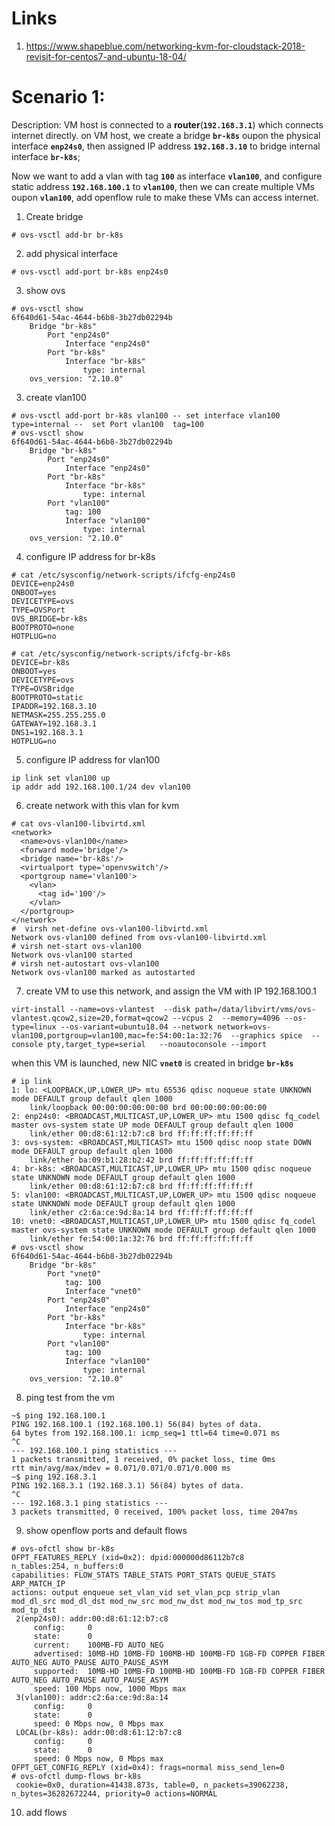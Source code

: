 
# Links
1. https://www.shapeblue.com/networking-kvm-for-cloudstack-2018-revisit-for-centos7-and-ubuntu-18-04/



# Scenario 1:  
Description:
  VM host is connected to a **router**(**`192.168.3.1`**) which connects internet directly. on VM host, we create a bridge **`br-k8s`** oupon the physical interface **`enp24s0`**, then assigned IP address **`192.168.3.10`** to bridge internal interface **`br-k8s`**;

  Now we want to add a vlan with tag **`100`** as interface **`vlan100`**, and configure static address **`192.168.100.1`** to **`vlan100`**, then we can create multiple VMs oupon **`vlan100`**, add openflow rule to make these VMs can access internet.


1. Create bridge 
```shell
# ovs-vsctl add-br br-k8s
```

2. add physical interface
```shell
# ovs-vsctl add-port br-k8s enp24s0
```

3. show ovs
```shell
# ovs-vsctl show 
6f640d61-54ac-4644-b6b8-3b27db02294b
    Bridge "br-k8s"
        Port "enp24s0"
            Interface "enp24s0"
        Port "br-k8s"
            Interface "br-k8s"
                type: internal
    ovs_version: "2.10.0"
```

3. create vlan100
```shell
# ovs-vsctl add-port br-k8s vlan100 -- set interface vlan100 type=internal --  set Port vlan100  tag=100
# ovs-vsctl show 
6f640d61-54ac-4644-b6b8-3b27db02294b
    Bridge "br-k8s"
        Port "enp24s0"
            Interface "enp24s0"
        Port "br-k8s"
            Interface "br-k8s"
                type: internal
        Port "vlan100"
            tag: 100
            Interface "vlan100"
                type: internal
    ovs_version: "2.10.0"
```

4. configure IP address for br-k8s
```shell
# cat /etc/sysconfig/network-scripts/ifcfg-enp24s0 
DEVICE=enp24s0
ONBOOT=yes
DEVICETYPE=ovs
TYPE=OVSPort
OVS_BRIDGE=br-k8s
BOOTPROTO=none
HOTPLUG=no

# cat /etc/sysconfig/network-scripts/ifcfg-br-k8s 
DEVICE=br-k8s
ONBOOT=yes 
DEVICETYPE=ovs
TYPE=OVSBridge
BOOTPROTO=static
IPADDR=192.168.3.10
NETMASK=255.255.255.0 
GATEWAY=192.168.3.1
DNS1=192.168.3.1
HOTPLUG=no
```

5. configure IP address for vlan100
```
ip link set vlan100 up
ip addr add 192.168.100.1/24 dev vlan100
```
6. create network with this vlan for kvm 
```shell
# cat ovs-vlan100-libvirtd.xml
<network>
  <name>ovs-vlan100</name>
  <forward mode='bridge'/>
  <bridge name='br-k8s'/>
  <virtualport type='openvswitch'/>
  <portgroup name='vlan100'>
    <vlan>
      <tag id='100'/>
    </vlan>
  </portgroup>
</network>
#  virsh net-define ovs-vlan100-libvirtd.xml
Network ovs-vlan100 defined from ovs-vlan100-libvirtd.xml
# virsh net-start ovs-vlan100
Network ovs-vlan100 started
# virsh net-autostart ovs-vlan100
Network ovs-vlan100 marked as autostarted
```
7. create VM to use this network, and assign the VM with IP 192.168.100.1
```shell
virt-install --name=ovs-vlantest  --disk path=/data/libvirt/vms/ovs-vlantest.qcow2,size=20,format=qcow2 --vcpus 2  --memory=4096 --os-type=linux --os-variant=ubuntu18.04 --network network=ovs-vlan100,portgroup=vlan100,mac=fe:54:00:1a:32:76  --graphics spice  --console pty,target_type=serial   --noautoconsole --import
```
when this VM is launched, new NIC **`vnet0`** is created in bridge **`br-k8s`**

``` 
# ip link 
1: lo: <LOOPBACK,UP,LOWER_UP> mtu 65536 qdisc noqueue state UNKNOWN mode DEFAULT group default qlen 1000
    link/loopback 00:00:00:00:00:00 brd 00:00:00:00:00:00
2: enp24s0: <BROADCAST,MULTICAST,UP,LOWER_UP> mtu 1500 qdisc fq_codel master ovs-system state UP mode DEFAULT group default qlen 1000
    link/ether 00:d8:61:12:b7:c8 brd ff:ff:ff:ff:ff:ff
3: ovs-system: <BROADCAST,MULTICAST> mtu 1500 qdisc noop state DOWN mode DEFAULT group default qlen 1000
    link/ether ba:09:b1:28:b2:42 brd ff:ff:ff:ff:ff:ff
4: br-k8s: <BROADCAST,MULTICAST,UP,LOWER_UP> mtu 1500 qdisc noqueue state UNKNOWN mode DEFAULT group default qlen 1000
    link/ether 00:d8:61:12:b7:c8 brd ff:ff:ff:ff:ff:ff
5: vlan100: <BROADCAST,MULTICAST,UP,LOWER_UP> mtu 1500 qdisc noqueue state UNKNOWN mode DEFAULT group default qlen 1000
    link/ether c2:6a:ce:9d:8a:14 brd ff:ff:ff:ff:ff:ff
10: vnet0: <BROADCAST,MULTICAST,UP,LOWER_UP> mtu 1500 qdisc fq_codel master ovs-system state UNKNOWN mode DEFAULT group default qlen 1000
    link/ether fe:54:00:1a:32:76 brd ff:ff:ff:ff:ff:ff
# ovs-vsctl show 
6f640d61-54ac-4644-b6b8-3b27db02294b
    Bridge "br-k8s"
        Port "vnet0"
            tag: 100
            Interface "vnet0"
        Port "enp24s0"
            Interface "enp24s0"
        Port "br-k8s"
            Interface "br-k8s"
                type: internal
        Port "vlan100"
            tag: 100
            Interface "vlan100"
                type: internal
    ovs_version: "2.10.0"
```

8. ping test from the vm 
```shell
~$ ping 192.168.100.1
PING 192.168.100.1 (192.168.100.1) 56(84) bytes of data.
64 bytes from 192.168.100.1: icmp_seq=1 ttl=64 time=0.071 ms
^C
--- 192.168.100.1 ping statistics ---
1 packets transmitted, 1 received, 0% packet loss, time 0ms
rtt min/avg/max/mdev = 0.071/0.071/0.071/0.000 ms
~$ ping 192.168.3.1
PING 192.168.3.1 (192.168.3.1) 56(84) bytes of data.
^C
--- 192.168.3.1 ping statistics ---
3 packets transmitted, 0 received, 100% packet loss, time 2047ms
```
9. show openflow ports and default flows
```shell
# ovs-ofctl show br-k8s 
OFPT_FEATURES_REPLY (xid=0x2): dpid:000000d86112b7c8
n_tables:254, n_buffers:0
capabilities: FLOW_STATS TABLE_STATS PORT_STATS QUEUE_STATS ARP_MATCH_IP
actions: output enqueue set_vlan_vid set_vlan_pcp strip_vlan mod_dl_src mod_dl_dst mod_nw_src mod_nw_dst mod_nw_tos mod_tp_src mod_tp_dst
 2(enp24s0): addr:00:d8:61:12:b7:c8
     config:     0
     state:      0
     current:    100MB-FD AUTO_NEG
     advertised: 10MB-HD 10MB-FD 100MB-HD 100MB-FD 1GB-FD COPPER FIBER AUTO_NEG AUTO_PAUSE AUTO_PAUSE_ASYM
     supported:  10MB-HD 10MB-FD 100MB-HD 100MB-FD 1GB-FD COPPER FIBER AUTO_NEG AUTO_PAUSE AUTO_PAUSE_ASYM
     speed: 100 Mbps now, 1000 Mbps max
 3(vlan100): addr:c2:6a:ce:9d:8a:14
     config:     0
     state:      0
     speed: 0 Mbps now, 0 Mbps max
 LOCAL(br-k8s): addr:00:d8:61:12:b7:c8
     config:     0
     state:      0
     speed: 0 Mbps now, 0 Mbps max
OFPT_GET_CONFIG_REPLY (xid=0x4): frags=normal miss_send_len=0
# ovs-ofctl dump-flows br-k8s
 cookie=0x0, duration=41438.873s, table=0, n_packets=39062238, n_bytes=36282672244, priority=0 actions=NORMAL
```

10. add flows
```

```